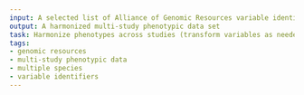 ```yaml
---
input: A selected list of Alliance of Genomic Resources variable identifiers for multiple species
output: A harmonized multi-study phenotypic data set
task: Harmonize phenotypes across studies (transform variables as needed)
tags:
- genomic resources
- multi-study phenotypic data
- multiple species
- variable identifiers
---
```

